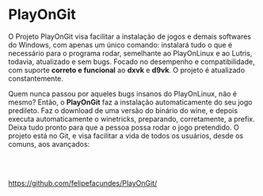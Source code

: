 # PlayOnGit

O Projeto PlayOnGit visa facilitar a instalação de jogos e demais softwares do Windows, com apenas um único comando: instalará tudo o que é necessário para o programa rodar, semelhante ao PlayOnLinux e ao Lutris, todavia, atualizado e sem bugs. Focado no desempenho e compatibilidade, com suporte **correto e funcional** ao **dxvk** e **d9vk**. O projeto é atualizado constantemente.

Quem nunca passou por aqueles bugs insanos do PlayOnLinux, não é mesmo? Então, o **PlayOnGit** faz a instalação automaticamente do seu jogo predileto. Faz o download de uma versão do binário do wine, e depois executa automaticamente o winetricks, preparando, corretamente, a prefix. Deixa tudo pronto para que a pessoa possa rodar o jogo pretendido. O projeto está no Git, e visa facilitar a vida de todos os usuários, desde os comuns, aos avançados:

<br></br>

https://github.com/felipefacundes/PlayOnGit/
